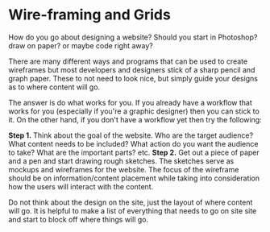 # Wire-framing and Grids

How do you go about designing a website? Should you start in Photoshop? draw on paper? or maybe code right away?

There are many different ways and programs that can be used to create wireframes but most developers and designers stick of a sharp pencil and graph paper. These to not need to look nice, but simply guide your designs as to where content will go. 

The answer is do what works for you. If you already have a workflow that works for you (especially if you're a graphic designer) then you can stick to it. On the other hand, if you don't have a workflow yet then try the following:

**Step 1.** Think about the goal of the website. Who are the target audience? What content needs to be included? What action do you want the audience to take? What are the important parts? etc.
**Step 2.** Get out a piece of paper and a pen and start drawing rough sketches. The sketches serve as mockups and wireframes for the website. The focus of the wireframe should be on information/content placement while taking into consideration how the users will interact with the content.

Do not think about the design on the site, just the layout of where content will go. It is helpful to make a list of everything that needs to go on site site and start to block off where things will go.
